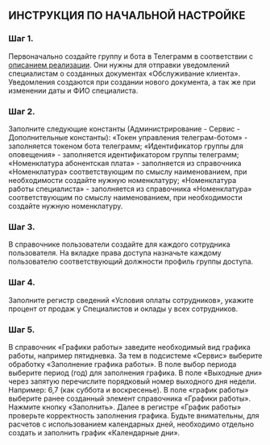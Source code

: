 ## ИНСТРУКЦИЯ ПО НАЧАЛЬНОЙ НАСТРОЙКЕ

### Шаг 1.
Первоначально создайте группу и бота в Телеграмм в соответствии с [описанием реализации](telegram.md). Они нужны для отправки уведомлений специалистам о созданных документах «Обслуживание клиента». Уведомления создаются при создании нового документа, а так же при изменении даты и ФИО специалиста.

### Шаг 2.
Заполните следующие константы (Администрирование - Сервис - Дополнительные константы): 
«Токен управления телеграм-ботом» - заполняется токеном бота телеграмм;
«Идентификатор группы для оповещения» - заполняется идентификатором группы телеграмм;
«Номенклатура абонентская плата» - заполняется из справочника «Номенклатура» соответствующим по смыслу наименованием, при необходимости создайте нужную номенклатуру;
«Номенклатура работы специалиста» - заполняется из справочника «Номенклатура» соответствующим по смыслу наименованием, при необходимости создайте нужную номенклатуру.

### Шаг 3.
В справочнике пользователи создайте для каждого сотрудника пользователя. 
На вкладке права доступа назначьте каждому пользователю соответствующий должности профиль группы доступа.

### Шаг 4.
Заполните регистр сведений «Условия оплаты сотрудников», укажите процент от продаж у Специалистов и оклады у всех сотрудников.

### Шаг 5.
В справочник «Графики работы» заведите необходимый вид графика работы, например пятидневка.
За тем в подсистеме «Сервис» выберите обработку «Заполнение графика работы». 
В поле выбор периода выберите период (год) для заполнения графика. В поле «Выходные дни» через запятую перечислите порядковый номер выходного дня недели. Например: 6,7 (как суббота и воскресенье).
В поле «график работы» выберите ранее созданный элемент справочника «Графики работы».
Нажмите кнопку «Заполнить». Далее в регистре «График работы» проверьте корректность заполнения графика. Будьте внимательны, для расчетов с использованием календарных дней, необходимо отдельно создать и заполнить график «Календарные дни».


